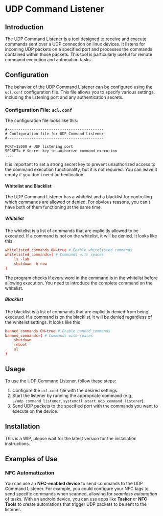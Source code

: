 # UDP Command Listener
## Introduction
The UDP Command Listener is a tool designed to receive and execute commands sent over a UDP connection on linux devices. It listens for incoming UDP packets on a specified port and processes the commands contained within those packets. This tool is particularly useful for remote command execution and automation tasks.

## Configuration
The behavior of the UDP Command Listener can be configured using the `ucl.conf` configuration file. This file allows you to specify various settings, including the listening port and any authentication secrets.
### Configuration File: `ucl.conf`
The configuration file looks like this:
```
#--------------------------------------------
# Configuration file for UDP Command Listener-
#--------------------------------------------

PORT=15000 # UDP listening port
SECRET= # Secret key to authorize command execution
....
```
It is important to set a strong secret key to prevent unauthorized access to the command execution functionality, but it is not required. You can leave it empty if you don't need authentication.

#### Whitelist and Blacklist
The UDP Command Listener has a whitelist and a blacklist for controlling which commands are allowed or denied. For obvious reasons, you can't have both of them functioning at the same time.

##### Whitelist
The whitelist is a list of commands that are explicitly allowed to be executed. If a command is not on the whitelist, it will be denied. It looks like this
```conf
whitelisted_commands_ON=true # Enable whitelisted commands
whitelisted_commands=( # Commands with spaces
    ls -lah
    shutdown -h now
) 
```

The program checks if every word in the command is in the whitelist before allowing execution. You need to introduce the complete command on the whitelist.

##### Blacklist
The blacklist is a list of commands that are explicitly denied from being executed. If a command is on the blacklist, it will be denied regardless of the whitelist settings. It looks like this
```conf
banned_commands_ON=true # Enable banned commands
banned_commands=( # Commands with spaces
    shutdown
    reboot
    sl
)
```

## Usage
To use the UDP Command Listener, follow these steps:

1. Configure the `ucl.conf` file with the desired settings.
2. Start the listener by running the appropriate command (e.g., `./udp_command_listener`, `systemctl start udp_command_listener`).
3. Send UDP packets to the specified port with the commands you want to execute on the device.

## Installation
This is a WIP, please wait for the latest version for the installation instructions.

## Examples of Use
### NFC Automatization
You can use an **NFC-enabled device** to send commands to the UDP Command Listener. For example, you could configure your NFC tags to send specific commands when scanned, allowing for *seamless automation* of tasks. With an android device, you can use apps like **Tasker** or **NFC Tools** to create automations that trigger UDP packets to be sent to the listener.



